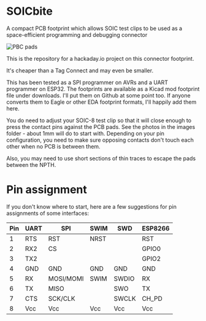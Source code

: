 # SOICbite
A compact PCB footprint which allows SOIC test clips to be used as a space-efficient programming and debugging connector

![PBC pads](https://github.com/SimonMerrett/SOICbite/blob/master/images/SOICbite_pads.jpg)

This is the repository for a hackaday.io project on this connector footprint.

It's cheaper than a Tag Connect and may even be smaller. 

This has been tested as a SPI programmer on AVRs and a UART programmer on ESP32. 
The footprints are available as a Kicad mod footprint file under downloads. I'll put them on Github at some point too. If anyone converts them to Eagle or other EDA footprint formats, I'll happily add them here. 

You do need to adjust your SOIC-8 test clip so that it will close enough to press the contact pins against the PCB pads. See the photos in the images folder - about 1mm will do to start with. Depending on your pin configuration, you need to make sure opposing contacts don't touch each other when no PCB is between them. 

Also, you may need to use short sections of thin traces to escape the pads between the NPTH.

# Pin assignment

If you don't know where to start, here are a few suggestions for pin assignments of some interfaces:

| Pin | UART | SPI       | SWIM | SWD   | ESP8266 |
| --- | ---  | ---       | ---  | ---   | ---     |
| 1   | RTS  | RST       | NRST |       | RST     |
| 2   | RX2  | CS        |      |       | GPIO0   |
| 3   | TX2  |           |      |       | GPIO2   |
| 4   | GND  | GND       | GND  | GND   | GND     |
| 5   | RX   | MOSI/MOMI | SWIM | SWDIO | RX      |
| 6   | TX   | MISO      |      | SWO   | TX      |
| 7   | CTS  | SCK/CLK   |      | SWCLK | CH_PD   |
| 8   | Vcc  | Vcc       | Vcc  | Vcc   | Vcc     |
